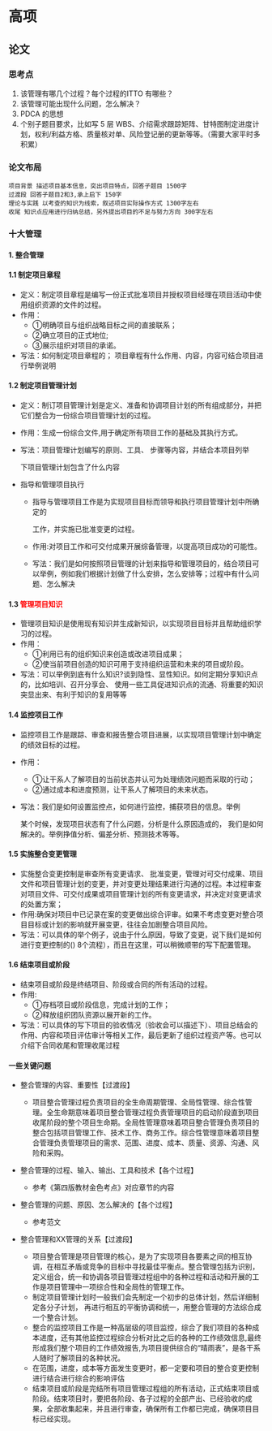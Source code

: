 # 高项

## 论文

### 思考点

1. 该管理有哪几个过程？每个过程的ITTO 有哪些？
2. 该管理可能出现什么问题，怎么解决？
3. PDCA 的思想
4. 个别子题目要求，比如写 5 层 WBS、介绍需求跟踪矩阵、甘特图制定进度计划，权利/利益方格、质量核对单、风险登记册的更新等等。（需要大家平时多积累）

### 论文布局

```
项目背景 描述项目基本信息，突出项目特点，回答子题目 1500字
过渡段 回答子题目2和3,承上启下 150字
理论与实践 以考查的知识为线索，叙述项目实际操作方式 1300字左右
收尾 知识点应用进行归纳总结，另外提出项目的不足与努力方向 300字左右
```

### 十大管理

#### 1. 整合管理

#### 1.1 制定项目章程

- 定义：制定项目章程是编写一份正式批准项目并授权项目经理在项目活动中使用组织资源的文件的过程。
- 作用：
  - ①明确项目与组织战略目标之间的直接联系；
  - ②确立项目的正式地位;
  - ③展示组织对项目的承诺。
- 写法：如何制定项目章程的； 项目章程有什么作用、内容，内容可结合项目进行举例说明

#### 1.2 制定项目管理计划

- 定义：制订项目管理计划是定义、准备和协调项目计划的所有组成部分，并把它们整合为一份综合项目管理计划的过程。 

- 作用：生成一份综合文件,用于确定所有项目工作的基础及其执行方式。

- 写法：项目管理计划编写的原则、工具、 步骤等内容，并结合本项目列举

  下项目管理计划包含了什么内容

- 指导和管理项目执行

  - 指导与管理项目工作是为实现项目目标而领导和执行项目管理计划中所确定的

    工作，并实施已批准变更的过程。 

  - 作用:对项目工作和可交付成果开展综备管理，以提高项目成功的可能性。

  - 写法：我们是如何按照项目管理的计划来指导和管理项目的，结合项目可以举例，例如我们根据计划做了什么安排，怎么安排等；过程中有什么问题、怎么解决

#### 1.3 <font color="red">**管理项目知识**</font>

- 管理项目知识是使用现有知识并生成新知识，以实现项目目标并且帮助组织学习的过程。 
- 作用：
  - ①利用已有的组织知识来创造或改进项目成果；
  - ②使当前项目创造的知识可用于支持组织运营和未来的项目或阶段。
- 写法：可以举例到底有什么知识?谈到隐性、显性知识。如何定期分享知识点的，比如培训、召开分享会、 使用一些工具促进知识点的流通、将重要的知识突显出来、有利于知识的复用等等

#### 1.4 监控项目工作

- 监控项目工作是跟踪、审查和报告整合项目进展，以实现项目管理计划中确定的绩效目标的过程。 

- 作用：

  - ①让干系人了解项目的当前状态并认可为处理绩效问题而采取的行动；
  - ②通过成本和进度预测，让干系人了解项目的未来状态。

- 写法：我们是如何设置监控点，如何进行监控，捕获项目的信息。举例

  某个时候，发现项目状态有了什么问题，分析是什么原因造成的， 我们是如何解决的。举例挣值分析、偏差分析、预测技术等等。

#### 1.5 实施整合变更管理

- 实施整合变更控制是审查所有变更请求、 批准变更，管理对可交付成果、项目文件和项目管理计划的变更，并对变更处理结果进行沟通的过程。本过程审查对项目文件、可交付成果或项目管理计划的所有变更请求，并决定对变更请求的处置方案； 
- 作用:确保对项目中已记录在案的变更做出综合评审。如果不考虑变更对整合项目目标或计划的影响就开展变更，往往会加剧整合项目风险。
- 写法：可以具体的举个例子，说由于什么原因，导致了变更，说下我们是如何进行变更控制的() 8个流程），而且在这里，可以稍微顺带的写下配置管理。

#### 1.6 结束项目或阶段

- 结束项目或阶段是终结项目、阶段或合同的所有活动的过程。 
- 作用:
  - ①存档项目或阶段信息，完成计划的工作；
  - ②释放组织团队资源以展开新的工作。
- 写法：可以具体的写下项目的验收情况（验收会可以描述下）、项目总结会的作用、内容和项目评估审计等相关工作，最后更新了组织过程资产等。也可以介绍下合同收尾和管理收尾过程

#### 一些关键问题

- 整合管理的内容、重要性【过渡段】
  - 项目整合管理过程负责项目的全生命周期管理、全局性管理、综合性管理。全生命期意味着项目整合管理过程负责管理项目的启动阶段直到项目收尾阶段的整个项目生命期。全局性管理意味着项目整合管理负责项目的整合包括项目管理工作、技术工作、商务工作。综合性管理意味着项目整合管理负责管理项目的需求、范围、进度、成本、质量、资源、沟通、风险和采购。

- 整合管理的过程、输入、输出、工具和技术【各个过程】
  - 参考《第四版教材金色考点》对应章节的内容

- 整合管理的问题、原因、怎么解决的【各个过程】
  - 参考范文

- 整合管理和XX管理的关系【过渡段】
  - 项目整合管理是项目管理的核心，是为了实现项目各要素之间的相互协调，在相互矛盾或竞争的目标中寻找最佳平衡点。整合管理包括为识别，定义组合，统一和协调各项目管理过程组中的各种过程和活动和开展的工作是项目管理中一项综合性和全局性的管理工作。 
  - 制定项目管理计划时一般我们会先制定一个初步的总体计划，然后详细制定各分子计划， 再进行相互的平衡协调和统一，用整合管理的方法综合成一个整合计划。 
  - 整合的监控项目工作是一种高层级的项目监控，综合了我们项目的各种成本进度，还有其他监控过程综合分析对比之后的各种的工作绩效信息,最终形成我们整个项目的工作绩效报告,为项目提供综合的“晴雨表”，是各干系人随时了解项目的各种状况。 
  - 在范围，进度，成本等方面发生变更时，都一定要和项目的整合变更控制进行结合进行综合的影响评估
  - 结束项目或阶段是完结所有项目管理过程组的所有活动，正式结束项目或阶段。结束项目时，要把各阶段、各子过程的全部产出、已经验收的成果，全部收集起来，并且进行审查，确保所有工作都已完成，确保项目目标已经实现。